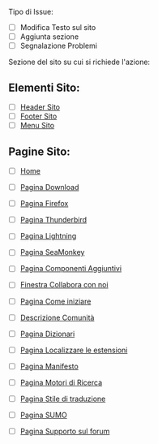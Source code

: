 Tipo di Issue:

* [ ] Modifica Testo sul sito
* [ ] Aggiunta sezione
* [ ] Segnalazione Problemi

Sezione del sito su cui si richiede l'azione:

## Elementi Sito:

* [ ] [Header Sito](https://github.com/MozillaItalia/www.mozillaitalia.org/blob/master/header.md)
* [ ] [Footer Sito](https://github.com/MozillaItalia/www.mozillaitalia.org/blob/master/footer.md)
* [ ] [Menu Sito](https://github.com/MozillaItalia/www.mozillaitalia.org/blob/master/menu.md)

## Pagine Sito:

* [ ] [Home]()
* [ ] [Pagina Download](https://github.com/MozillaItalia/www.mozillaitalia.org/blob/master/download.md)
* [ ] [Pagina Firefox](https://github.com/MozillaItalia/www.mozillaitalia.org/blob/master/firefox.md)
* [ ] [Pagina Thunderbird](https://github.com/MozillaItalia/www.mozillaitalia.org/blob/master/thunderbird.md)
* [ ] [Pagina Lightning](https://github.com/MozillaItalia/www.mozillaitalia.org/blob/master/lightning.md)
* [ ] [Pagina SeaMonkey](https://github.com/MozillaItalia/www.mozillaitalia.org/blob/master/seamonkey.md)
* [ ] [Pagina Componenti Aggiuntivi](https://github.com/MozillaItalia/www.mozillaitalia.org/blob/master/componentiaggiuntivi.md)
* [ ] [Finestra Collabora con noi](https://github.com/MozillaItalia/www.mozillaitalia.org/blob/master/finestracollabora.md)
* [ ] [Pagina Come iniziare](https://github.com/MozillaItalia/www.mozillaitalia.org/blob/master/comeiniziare.md)
* [ ] [Descrizione Comunità](https://github.com/MozillaItalia/www.mozillaitalia.org/blob/master/descrizione.md)
* [ ] [Pagina Dizionari](https://github.com/MozillaItalia/www.mozillaitalia.org/blob/master/dizionari.md)
* [ ] [Pagina Localizzare le estensioni](https://github.com/MozillaItalia/www.mozillaitalia.org/blob/master/localizzareleestenzioni.md)
* [ ] [Pagina Manifesto](https://github.com/MozillaItalia/www.mozillaitalia.org/blob/master/manifesto.md)
* [ ] [Pagina Motori di Ricerca](https://github.com/MozillaItalia/www.mozillaitalia.org/blob/master/motoridiricerca.md)
* [ ] [Pagina Stile di traduzione](https://github.com/MozillaItalia/www.mozillaitalia.org/blob/master/regolegeneralilocalizzazione.md)
* [ ] [Pagina SUMO](https://github.com/MozillaItalia/www.mozillaitalia.org/blob/master/sumo.md)
* [ ] [Pagina Supporto sul forum](https://github.com/MozillaItalia/www.mozillaitalia.org/blob/master/supportoForum.md)

